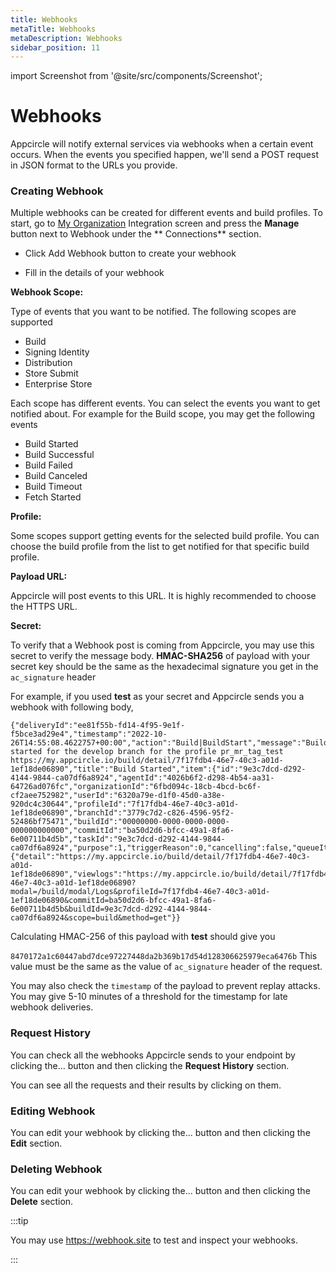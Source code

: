 ```yaml
---
title: Webhooks
metaTitle: Webhooks
metaDescription: Webhooks
sidebar_position: 11
---
```


import Screenshot from '@site/src/components/Screenshot';

# Webhooks

Appcircle will notify external services via webhooks when a certain event occurs. When the events you specified happen, we'll send a POST request in JSON format to the URLs you
provide.

### Creating Webhook

Multiple webhooks can be created for different events and build profiles. To start, go to [My Organization](./my-organization.md) Integration screen and press the **Manage** button next to Webhook under the ** Connections**  section.

<Screenshot url='https://cdn.appcircle.io/docs/assets/webhook1.png' />

- Click Add Webhook button to create your webhook

<Screenshot url='https://cdn.appcircle.io/docs/assets/webhook2.png' />

- Fill in the details of your webhook

<Screenshot url='https://cdn.appcircle.io/docs/assets/webhook3.png' />

**Webhook Scope:** 

Type of events that you want to be notified. The following scopes are supported

- Build
- Signing Identity
- Distribution
- Store Submit
- Enterprise Store

Each scope has different events. You can select the events you want to get notified about. For example for the Build scope, you may get the following events

- Build Started
- Build Successful
- Build Failed
- Build Canceled
- Build Timeout
- Fetch Started

**Profile:**

Some scopes support getting events for the selected build profile. You can choose the build profile from the list to get notified for that specific build profile.

**Payload URL:**

Appcircle will post events to this URL. It is highly recommended to choose the HTTPS URL.

**Secret:**

To verify that a Webhook post is coming from Appcircle, you may use this secret to verify the message body. **HMAC-SHA256** of payload with your secret key should be the same as the hexadecimal signature you get in the `ac_signature` header

For example, if you used **test** as your secret and Appcircle sends you a webhook with following body,

```
{"deliveryId":"ee81f55b-fd14-4f95-9e1f-f5bce3ad29e4","timestamp":"2022-10-26T14:55:08.4622757+00:00","action":"Build|BuildStart","message":"Build started for the develop branch for the profile pr_mr_tag_test https://my.appcircle.io/build/detail/7f17fdb4-46e7-40c3-a01d-1ef18de06890","title":"Build Started","item":{"id":"9e3c7dcd-d292-4144-9844-ca07df6a8924","agentId":"4026b6f2-d298-4b54-aa31-64726ad076fc","organizationId":"6fbd094c-18cb-4bcd-bc6f-cf2aee752982","userId":"6320a79e-d1f0-45d0-a38e-920dc4c30644","profileId":"7f17fdb4-46e7-40c3-a01d-1ef18de06890","branchId":"3779c7d2-c826-4596-95f2-52486bf75471","buildId":"00000000-0000-0000-0000-000000000000","commitId":"ba50d2d6-bfcc-49a1-8fa6-6e00711b4d5b","taskId":"9e3c7dcd-d292-4144-9844-ca07df6a8924","purpose":1,"triggerReason":0,"cancelling":false,"queueItemStatus":1,"xcodeVersion":""},"links":{"detail":"https://my.appcircle.io/build/detail/7f17fdb4-46e7-40c3-a01d-1ef18de06890","viewlogs":"https://my.appcircle.io/build/detail/7f17fdb4-46e7-40c3-a01d-1ef18de06890?modal=/build/modal/Logs&profileId=7f17fdb4-46e7-40c3-a01d-1ef18de06890&commitId=ba50d2d6-bfcc-49a1-8fa6-6e00711b4d5b&buildId=9e3c7dcd-d292-4144-9844-ca07df6a8924&scope=build&method=get"}}
```
Calculating HMAC-256 of this payload with **test** should give you 

`8470172a1c60447abd7dce97227448da2b369b17d54d128306625979eca6476b` This value must be the same as the value of `ac_signature` header of the request.

You may also check the `timestamp` of the payload to prevent replay attacks. You may give 5-10 minutes of a threshold for the timestamp for late webhook deliveries.


### Request History

You can check all the webhooks Appcircle sends to your endpoint by clicking the... button and then clicking the **Request History** section.

<Screenshot url='https://cdn.appcircle.io/docs/assets/webhook4.png' />

You can see all the requests and their results by clicking on them.

<Screenshot url='https://cdn.appcircle.io/docs/assets/webhook5.png' />


### Editing Webhook

You can edit your webhook by clicking the... button and then clicking the **Edit** section.

### Deleting Webhook

You can edit your webhook by clicking the... button and then clicking the **Delete** section.

:::tip

You may use https://webhook.site to test and inspect your webhooks.

:::
